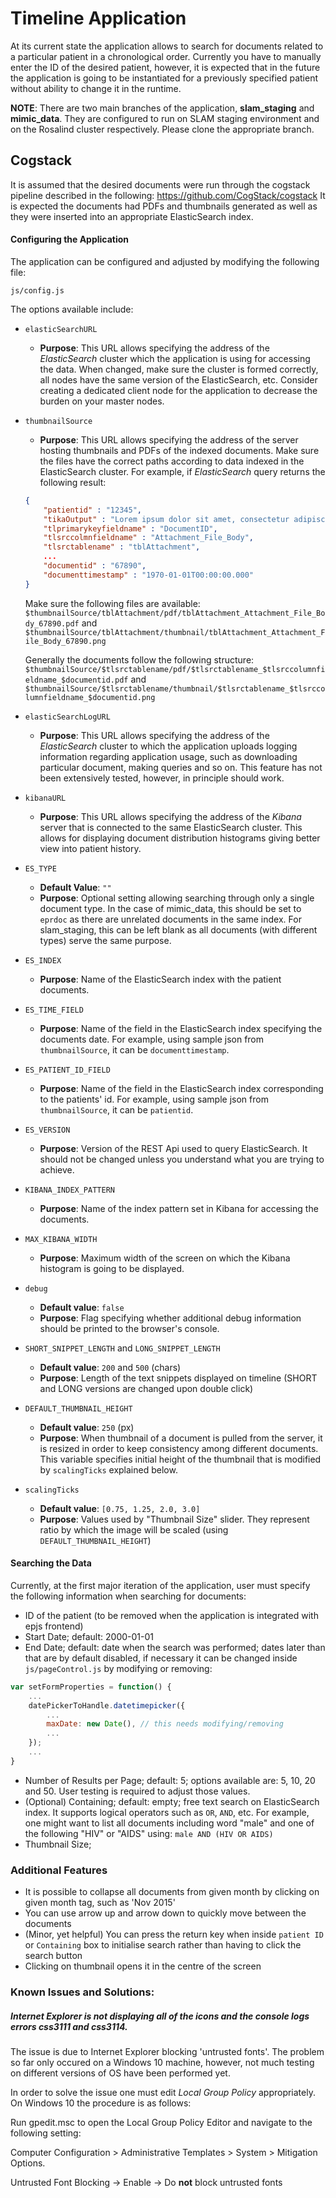 # Timeline Application

At its current state the application allows to search for documents related to a particular patient in a chronological order. 
Currently you have to manually enter the ID of the desired patient, however, it is expected that in the future the application
is going to be instantiated for a previously specified patient without ability to change it in the runtime.

**NOTE**: There are two main branches of the application, **slam_staging** and **mimic_data**. They are configured to run on 
SLAM staging environment and on the Rosalind cluster respectively. Please clone the appropriate branch.

## Cogstack

It is assumed that the desired documents were run through the cogstack pipeline described in the following: <https://github.com/CogStack/cogstack>
It is expected the documents had PDFs and thumbnails generated as well as they were inserted into an appropriate ElasticSearch index.

#### Configuring the Application
The application can be configured and adjusted by modifying the following file: 
```
js/config.js
``` 

The options available include:

* `elasticSearchURL`
    + **Purpose**: This URL allows specifying the address of the *ElasticSearch* cluster which the application is using for accessing the data.
     When changed, make sure the cluster is formed correctly, all nodes have the same version of the ElasticSearch, etc. 
     Consider creating a dedicated client node for the application to decrease the burden on your master nodes.


* `thumbnailSource`
    + **Purpose**: This URL allows specifying the address of the server hosting thumbnails and PDFs of the indexed documents.
     Make sure the files have the correct paths according to data indexed in the ElasticSearch cluster.
     For example, if *ElasticSearch* query returns the following result:
    
    ```json
    {
        "patientid" : "12345",
        "tikaOutput" : "Lorem ipsum dolor sit amet, consectetur adipiscing elit.",
        "tlprimarykeyfieldname" : "DocumentID",
        "tlsrccolmnfieldname" : "Attachment_File_Body",
        "tlsrctablename" : "tblAttachment",
        ...
        "documentid" : "67890",
        "documenttimestamp" : "1970-01-01T00:00:00.000"
    }
    ```
    
    Make sure the following files are available:
    `$thumbnailSource/tblAttachment/pdf/tblAttachment_Attachment_File_Body_67890.pdf` 
    and
    `$thumbnailSource/tblAttachment/thumbnail/tblAttachment_Attachment_File_Body_67890.png` 
    
    Generally the documents follow the following structure:
    `$thumbnailSource/$tlsrctablename/pdf/$tlsrctablename_$tlsrccolumnfieldname_$documentid.pdf`
    and
    `$thumbnailSource/$tlsrctablename/thumbnail/$tlsrctablename_$tlsrccolumnfieldname_$documentid.png`

* `elasticSearchLogURL`
    + **Purpose**: This URL allows specifying the address of the *ElasticSearch* cluster to which the application uploads logging
    information regarding application usage, such as downloading particular document, making queries and so on. This feature has 
    not been extensively tested, however, in principle should work.

* `kibanaURL`
    + **Purpose**: This URL allows specifying the address of the *Kibana* server that is connected to the same ElasticSearch cluster.
    This allows for displaying document distribution histograms giving better view into patient history.

* `ES_TYPE`
    + **Default Value**: `""`
    + **Purpose**: Optional setting allowing searching through only a single document type. In the case of mimic_data, 
    this should be set to `eprdoc` as there are unrelated documents in the same index.
    For slam_staging, this can be left blank as all documents (with different types) serve the same purpose.
    
* `ES_INDEX`
    + **Purpose**: Name of the ElasticSearch index with the patient documents.

* `ES_TIME_FIELD`
    + **Purpose**: Name of the field in the ElasticSearch index specifying the documents date. For example, using sample json from `thumbnailSource`,
    it can be `documenttimestamp`.

* `ES_PATIENT_ID_FIELD`
    + **Purpose**: Name of the field in the ElasticSearch index corresponding to the patients' id. For example, using sample json from `thumbnailSource`,
   it can be `patientid`.

* `ES_VERSION`
    + **Purpose**: Version of the REST Api used to query ElasticSearch. It should not be changed unless you understand what you are trying to achieve.

* `KIBANA_INDEX_PATTERN`
    + **Purpose**: Name of the index pattern set in Kibana for accessing the documents.

* `MAX_KIBANA_WIDTH`
    + **Purpose**: Maximum width of the screen on which the Kibana histogram is going to be displayed.

* `debug`
    + **Default value**: `false`
    + **Purpose**: Flag specifying whether additional debug information should be printed to the browser's console.

* `SHORT_SNIPPET_LENGTH` and `LONG_SNIPPET_LENGTH`
    + **Default value**: `200` and `500` (chars)
    + **Purpose**: Length of the text snippets displayed on timeline (SHORT and LONG versions are changed upon double click)
    
* `DEFAULT_THUMBNAIL_HEIGHT`
    + **Default value**: `250` (px)
    + **Purpose**: When thumbnail of a document is pulled from the server, it is resized in order to keep consistency among different documents. This variable specifies initial height of the thumbnail that is modified by `scalingTicks` explained below.

* `scalingTicks`
    + **Default value**: `[0.75, 1.25, 2.0, 3.0]`
    + **Purpose**: Values used by "Thumbnail Size" slider. They represent ratio by which the image will be scaled (using `DEFAULT_THUMBNAIL_HEIGHT`)


#### Searching the Data

Currently, at the first major iteration of the application, user must specify the following information when searching for documents:
* ID of the patient (to be removed when the application is integrated with epjs frontend)
* Start Date; default: 2000-01-01
* End Date; default: date when the search was performed; dates later than that are by default disabled, if necessary it can be changed inside `js/pageControl.js` by modifying or removing:

```javascript
var setFormProperties = function() {
    ...
	datePickerToHandle.datetimepicker({
        ...
		maxDate: new Date(), // this needs modifying/removing
        ...
	});
	...
}
```
* Number of Results per Page; default: 5; options available are: 5, 10, 20 and 50. User testing is required to adjust those values.
* (Optional) Containing; default: empty; free text search on ElasticSearch index. It supports logical operators such as `OR`, `AND`, etc.
For example, one might want to list all documents including word "male" and one of the following "HIV" or "AIDS" using: `male AND (HIV OR AIDS)`
* Thumbnail Size;

### Additional Features

* It is possible to collapse all documents from given month by clicking on given month tag, such as 'Nov 2015'
* You can use arrow up and arrow down to quickly move between the documents
* (Minor, yet helpful) You can press the return key when inside `patient ID` or `Containing` box to initialise search rather than having to click the search button
* Clicking on thumbnail opens it in the centre of the screen

### Known Issues and Solutions:

##### Internet Explorer is not displaying all of the icons and the console logs errors css3111 and css3114.
The issue is due to Internet Explorer blocking 'untrusted fonts'. The problem so far only occured on a Windows 10 machine, however, not much testing on different versions of OS have been performed yet.

In order to solve the issue one must edit *Local Group Policy* appropriately. On Windows 10 the procedure is as follows: 

Run gpedit.msc to open the Local Group Policy Editor and navigate to the following setting:


Computer Configuration > Administrative Templates > System > Mitigation Options.


Untrusted Font Blocking -> Enable -> Do **not** block untrusted fonts